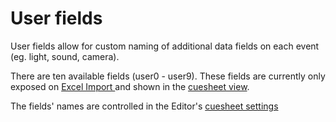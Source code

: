 # User fields

User fields allow for custom naming of additional data fields on each event (eg. light, sound, camera).

There are ten available fields (user0 - user9). These fields are currently only exposed on [Excel Import ](import-events-from-excel.md)and shown in the [cuesheet view](../views/cuesheet.md).

The fields' names are controlled in the Editor's [cuesheet settings](../main-concepts/interface-1/application-settings/cuesheet-settings.md)
